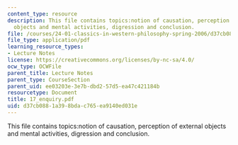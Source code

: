 ```yaml
---
content_type: resource
description: This file contains topics:notion of causation, perception of external
  objects and mental activities, digression and conclusion.
file: /courses/24-01-classics-in-western-philosophy-spring-2006/d37cb0881a398bdac765ea9140ed031e_17_enquiry.pdf
file_type: application/pdf
learning_resource_types:
- Lecture Notes
license: https://creativecommons.org/licenses/by-nc-sa/4.0/
ocw_type: OCWFile
parent_title: Lecture Notes
parent_type: CourseSection
parent_uid: ee03203e-3e7b-dbd2-57d5-ea47c421184b
resourcetype: Document
title: 17_enquiry.pdf
uid: d37cb088-1a39-8bda-c765-ea9140ed031e
---
```

This file contains topics:notion of causation, perception of external objects and mental activities, digression and conclusion.